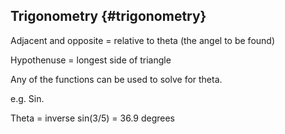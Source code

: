 ## Trigonometry {#trigonometry}

Adjacent and opposite = relative to theta (the angel to be found)

Hypothenuse = longest side of triangle

Any of the functions can be used to solve for theta.

e.g. Sin.

Theta = inverse sin(3/5) = 36.9 degrees